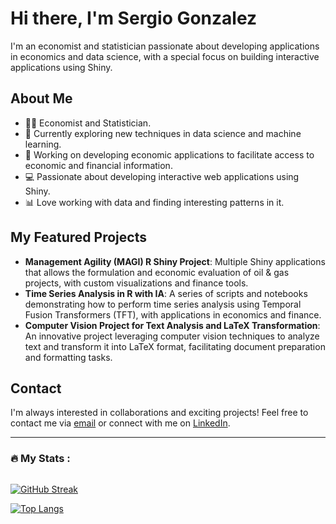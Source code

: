 # Hi there, I'm Sergio Gonzalez 

I'm an economist and statistician passionate about developing applications in economics and data science, with a special focus on building interactive applications using Shiny.

## About Me

- 👨‍💼 Economist and Statistician.
- 🌱 Currently exploring new techniques in data science and machine learning.
- 💼 Working on developing economic applications to facilitate access to economic and financial information.
- 💻 Passionate about developing interactive web applications using Shiny.
- 📊 Love working with data and finding interesting patterns in it.

## My Featured Projects

- **Management Agility (MAGI) R Shiny Project**: Multiple Shiny applications that allows the formulation and economic evaluation of oil & gas projects, with custom visualizations and finance tools.
- **Time Series Analysis in R with IA**: A series of scripts and notebooks demonstrating how to perform time series analysis using Temporal Fusion Transformers (TFT), with applications in economics and finance.
- **Computer Vision Project for Text Analysis and LaTeX Transformation**: An innovative project leveraging computer vision techniques to analyze text and transform it into LaTeX format, facilitating document preparation and formatting tasks.


  
## Contact

I'm always interested in collaborations and exciting projects! Feel free to contact me via [email](mailto:sgonzalezve@unal.edu.co) or connect with me on [LinkedIn](https://www.linkedin.com/in/sergio-andres-gonzalez-velandia-0118521b0/).

---

### :fire: My Stats :
<img src="https://komarev.com/ghpvc/?username=sgonzalezve&style=flat-square&color=blue" alt=""/>

[![GitHub Streak](https://github-readme-streak-stats.herokuapp.com?user=sgonzalezve&theme=dark&hide_border=true)](https://git.io/streak-stats)


[![Top Langs](https://github-readme-stats.vercel.app/api/top-langs/?username=sgonzalezve&layout=compact&theme=vision-friendly-dark)](https://github.com/anuraghazra/github-readme-stats)
